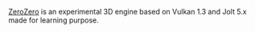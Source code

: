 
[ZeroZero](https://HenriMichelon.github.io/ZeroZero) is an experimental 3D engine based on Vulkan 1.3 and Jolt 5.x made for learning purpose.

